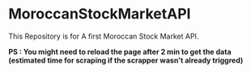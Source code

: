 # MoroccanStockMarketAPI
This Repository is for A first Moroccan Stock Market API.

**PS : You might need to reload the page after 2 min to get the data (estimated time for scraping if the scrapper wasn't already triggred)**
